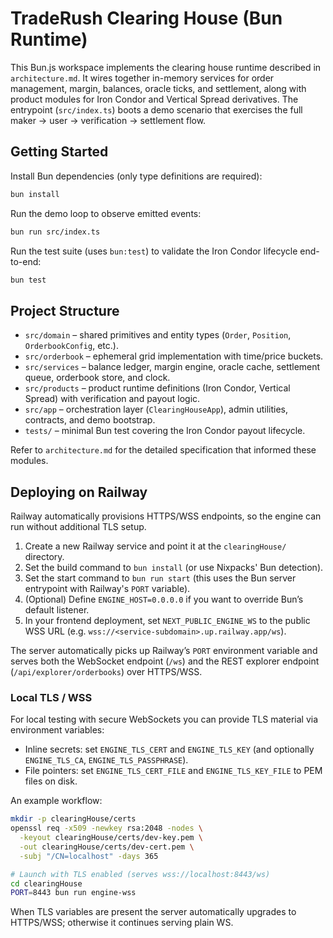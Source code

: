 # TradeRush Clearing House (Bun Runtime)

This Bun.js workspace implements the clearing house runtime described in `architecture.md`. It wires together in-memory services for order management, margin, balances, oracle ticks, and settlement, along with product modules for Iron Condor and Vertical Spread derivatives. The entrypoint (`src/index.ts`) boots a demo scenario that exercises the full maker → user → verification → settlement flow.

## Getting Started

Install Bun dependencies (only type definitions are required):

```bash
bun install
```

Run the demo loop to observe emitted events:

```bash
bun run src/index.ts
```

Run the test suite (uses `bun:test`) to validate the Iron Condor lifecycle end-to-end:

```bash
bun test
```

## Project Structure

- `src/domain` – shared primitives and entity types (`Order`, `Position`, `OrderbookConfig`, etc.).
- `src/orderbook` – ephemeral grid implementation with time/price buckets.
- `src/services` – balance ledger, margin engine, oracle cache, settlement queue, orderbook store, and clock.
- `src/products` – product runtime definitions (Iron Condor, Vertical Spread) with verification and payout logic.
- `src/app` – orchestration layer (`ClearingHouseApp`), admin utilities, contracts, and demo bootstrap.
- `tests/` – minimal Bun test covering the Iron Condor payout lifecycle.

Refer to `architecture.md` for the detailed specification that informed these modules.

## Deploying on Railway

Railway automatically provisions HTTPS/WSS endpoints, so the engine can run without additional TLS setup.

1. Create a new Railway service and point it at the `clearingHouse/` directory.
2. Set the build command to `bun install` (or use Nixpacks' Bun detection).
3. Set the start command to `bun run start` (this uses the Bun server entrypoint with Railway's `PORT` variable).
4. (Optional) Define `ENGINE_HOST=0.0.0.0` if you want to override Bun’s default listener.
5. In your frontend deployment, set `NEXT_PUBLIC_ENGINE_WS` to the public WSS URL (e.g. `wss://<service-subdomain>.up.railway.app/ws`).

The server automatically picks up Railway’s `PORT` environment variable and serves both the WebSocket endpoint (`/ws`) and the REST explorer endpoint (`/api/explorer/orderbooks`) over HTTPS/WSS.

### Local TLS / WSS

For local testing with secure WebSockets you can provide TLS material via environment variables:

- Inline secrets: set `ENGINE_TLS_CERT` and `ENGINE_TLS_KEY` (and optionally `ENGINE_TLS_CA`, `ENGINE_TLS_PASSPHRASE`).
- File pointers: set `ENGINE_TLS_CERT_FILE` and `ENGINE_TLS_KEY_FILE` to PEM files on disk.

An example workflow:

```bash
mkdir -p clearingHouse/certs
openssl req -x509 -newkey rsa:2048 -nodes \
  -keyout clearingHouse/certs/dev-key.pem \
  -out clearingHouse/certs/dev-cert.pem \
  -subj "/CN=localhost" -days 365

# Launch with TLS enabled (serves wss://localhost:8443/ws)
cd clearingHouse
PORT=8443 bun run engine-wss
```

When TLS variables are present the server automatically upgrades to HTTPS/WSS; otherwise it continues serving plain WS.
